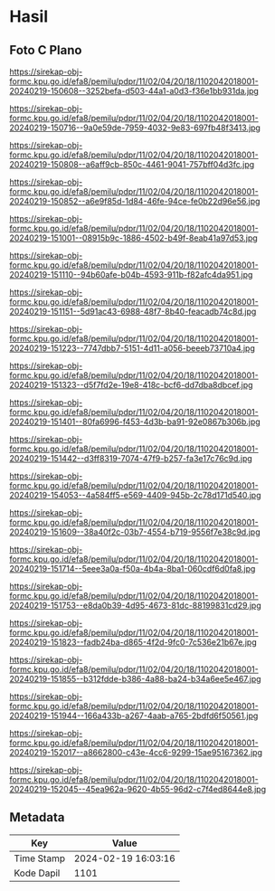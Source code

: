 # Hasil

## Foto C Plano

https://sirekap-obj-formc.kpu.go.id/efa8/pemilu/pdpr/11/02/04/20/18/1102042018001-20240219-150608--3252befa-d503-44a1-a0d3-f36e1bb931da.jpg

https://sirekap-obj-formc.kpu.go.id/efa8/pemilu/pdpr/11/02/04/20/18/1102042018001-20240219-150716--9a0e59de-7959-4032-9e83-697fb48f3413.jpg

https://sirekap-obj-formc.kpu.go.id/efa8/pemilu/pdpr/11/02/04/20/18/1102042018001-20240219-150808--a6aff9cb-850c-4461-9041-757bff04d3fc.jpg

https://sirekap-obj-formc.kpu.go.id/efa8/pemilu/pdpr/11/02/04/20/18/1102042018001-20240219-150852--a6e9f85d-1d84-46fe-94ce-fe0b22d96e56.jpg

https://sirekap-obj-formc.kpu.go.id/efa8/pemilu/pdpr/11/02/04/20/18/1102042018001-20240219-151001--08915b9c-1886-4502-b49f-8eab41a97d53.jpg

https://sirekap-obj-formc.kpu.go.id/efa8/pemilu/pdpr/11/02/04/20/18/1102042018001-20240219-151110--94b60afe-b04b-4593-911b-f82afc4da951.jpg

https://sirekap-obj-formc.kpu.go.id/efa8/pemilu/pdpr/11/02/04/20/18/1102042018001-20240219-151151--5d91ac43-6988-48f7-8b40-feacadb74c8d.jpg

https://sirekap-obj-formc.kpu.go.id/efa8/pemilu/pdpr/11/02/04/20/18/1102042018001-20240219-151223--7747dbb7-5151-4d11-a056-beeeb73710a4.jpg

https://sirekap-obj-formc.kpu.go.id/efa8/pemilu/pdpr/11/02/04/20/18/1102042018001-20240219-151323--d5f7fd2e-19e8-418c-bcf6-dd7dba8dbcef.jpg

https://sirekap-obj-formc.kpu.go.id/efa8/pemilu/pdpr/11/02/04/20/18/1102042018001-20240219-151401--80fa6996-f453-4d3b-ba91-92e0867b306b.jpg

https://sirekap-obj-formc.kpu.go.id/efa8/pemilu/pdpr/11/02/04/20/18/1102042018001-20240219-151442--d3ff8319-7074-47f9-b257-fa3e17c76c9d.jpg

https://sirekap-obj-formc.kpu.go.id/efa8/pemilu/pdpr/11/02/04/20/18/1102042018001-20240219-154053--4a584ff5-e569-4409-945b-2c78d171d540.jpg

https://sirekap-obj-formc.kpu.go.id/efa8/pemilu/pdpr/11/02/04/20/18/1102042018001-20240219-151609--38a40f2c-03b7-4554-b719-9556f7e38c9d.jpg

https://sirekap-obj-formc.kpu.go.id/efa8/pemilu/pdpr/11/02/04/20/18/1102042018001-20240219-151714--5eee3a0a-f50a-4b4a-8ba1-060cdf6d0fa8.jpg

https://sirekap-obj-formc.kpu.go.id/efa8/pemilu/pdpr/11/02/04/20/18/1102042018001-20240219-151753--e8da0b39-4d95-4673-81dc-88199831cd29.jpg

https://sirekap-obj-formc.kpu.go.id/efa8/pemilu/pdpr/11/02/04/20/18/1102042018001-20240219-151823--fadb24ba-d865-4f2d-9fc0-7c536e21b67e.jpg

https://sirekap-obj-formc.kpu.go.id/efa8/pemilu/pdpr/11/02/04/20/18/1102042018001-20240219-151855--b312fdde-b386-4a88-ba24-b34a6ee5e467.jpg

https://sirekap-obj-formc.kpu.go.id/efa8/pemilu/pdpr/11/02/04/20/18/1102042018001-20240219-151944--166a433b-a267-4aab-a765-2bdfd6f50561.jpg

https://sirekap-obj-formc.kpu.go.id/efa8/pemilu/pdpr/11/02/04/20/18/1102042018001-20240219-152017--a8662800-c43e-4cc6-9299-15ae95167362.jpg

https://sirekap-obj-formc.kpu.go.id/efa8/pemilu/pdpr/11/02/04/20/18/1102042018001-20240219-152045--45ea962a-9620-4b55-96d2-c7f4ed8644e8.jpg


## Metadata

| Key        | Value               |
| ---------- | ------------------- |
| Time Stamp | 2024-02-19 16:03:16 |
| Kode Dapil | 1101                |



